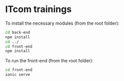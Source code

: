 # ITcom trainings

To install the necessary modules (from the root folder):

```sh
cd back-end
npm install
cd ../
cd front-end
npm install
```

To run the front-end (from the root folder):

```sh
cd front-end
ionic serve
```
